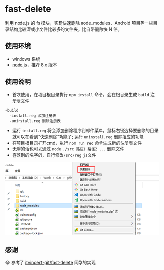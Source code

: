 # fast-delete
利用 node.js 的 fs 模块，实现快速删除 node_modules、Android 项目等一些目录结构比较深或小文件比较多的文件夹，比自带删除快 N 倍。
## 使用环境
* windows 系统
* [node.js](https://nodejs.org)，推荐 8.x 版本

## 使用说明
* 首次使用，在项目根目录执行 ```npm install``` 命令，会在根目录生成 ```build``` 注册表文件
```
-build
  -install.reg 添加注册表
  -uninstall.reg 删除注册表
```
* 运行 ```install.reg``` 将会添加删除程序到邮件菜单，鼠标右键选择要删除的目录就可以在看到"快速删除"功能了; 运行 ```uninstall.reg``` 删除相应的功能
* 在项目根目录打开cmd，执行 ```npm run reg``` 命令生成新的注册表文件
* 无聊的话也可以通过 ```node ./src 路径1 路径2 ...``` 删除文件
* 喜欢别的名字的，自行修改```/src/reg.js```文件

![demo](assets/img/demo.png)

## 感谢
😂 参考了 [itvincent-git/fast-delete](https://github.com/itvincent-git/fast-delete) 同学的实现
